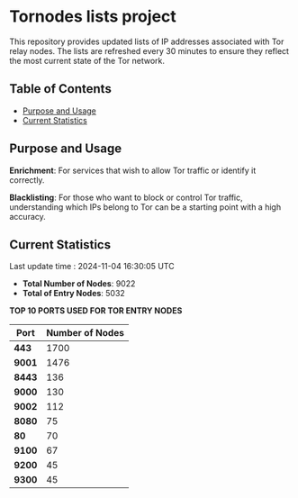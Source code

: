 # Tornodes lists project

This repository provides updated lists of IP addresses associated with Tor relay nodes. The lists are refreshed every 30 minutes to ensure they reflect the most current state of the Tor network.

## Table of Contents

- [Purpose and Usage](#purpose-and-usage)
- [Current Statistics](#current-statistics)


## Purpose and Usage

**Enrichment**: For services that wish to allow Tor traffic or identify it correctly.

**Blacklisting**: For those who want to block or control Tor traffic, understanding which IPs belong to Tor can be a starting point with a high accuracy.

## Current Statistics

Last update time : 2024-11-04 16:30:05 UTC

- **Total Number of Nodes**: 9022
- **Total of Entry Nodes**: 5032

**TOP 10 PORTS USED FOR TOR ENTRY NODES**

| **Port** | **Number of Nodes** |
|------|-----------------|
| **443**   | 1700  |
| **9001**   | 1476  |
| **8443**   | 136  |
| **9000**   | 130  |
| **9002**   | 112  |
| **8080**   | 75  |
| **80**   | 70  |
| **9100**   | 67  |
| **9200**   | 45  |
| **9300**   | 45  |

